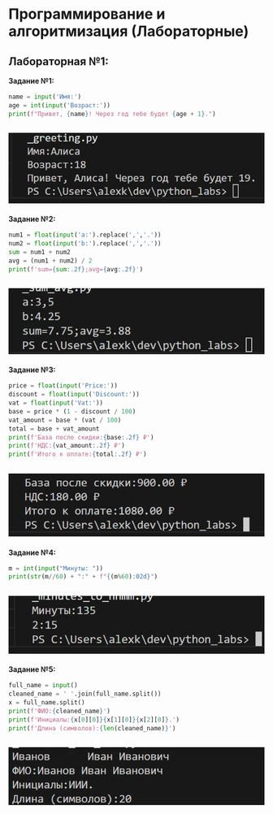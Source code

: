 <h1>Программирование и алгоритмизация (Лабораторные)</h1>

<h2>Лабораторная №1:</h2>

**Задание №1:**
```python
name = input('Имя:')
age = int(input('Возраст:'))
print(f"Привет, {name}! Через год тебе будет {age + 1}.")
```
![exe1!](/images/lab01/exe1.png)
-------------------------------------------
**Задание №2:**
```python
num1 = float(input('a:').replace(',','.'))
num2 = float(input('b:').replace(',','.'))
sum = num1 + num2 
avg = (num1 + num2) / 2
print(f'sum={sum:.2f};avg={avg:.2f}')
```
![exe2!](/images/lab01/exe2.png)
-------------------------------------------
**Задание №3:**
```python
price = float(input('Price:'))
discount = float(input('Discount:'))
vat = float(input('Vat:'))
base = price * (1 - discount / 100)
vat_amount = base * (vat / 100)
total = base + vat_amount
print(f'База после скидки:{base:.2f} ₽')
print(f'НДС:{vat_amount:.2f} ₽')
print(f'Итого к оплате:{total:.2f} ₽')
```
![exe3!](/images/lab01/exe3.png)
-------------------------------------------
**Задание №4:**
```python
m = int(input("Минуты: "))
print(str(m//60) + ":" + f"{(m%60):02d}")

```
![exe4!](/images/lab01/exe4.png)
-------------------------------------------
**Задание №5:**
```python
full_name = input()
cleaned_name = ' '.join(full_name.split())
x = full_name.split()
print(f'ФИО:{cleaned_name}')
print(f'Инициалы:{x[0][0]}{x[1][0]}{x[2][0]}.')
print(f'Длина (символов):{len(cleaned_name)}')
```
![exe5!](/images/lab01/exe5.png)
-------------------------------------------
